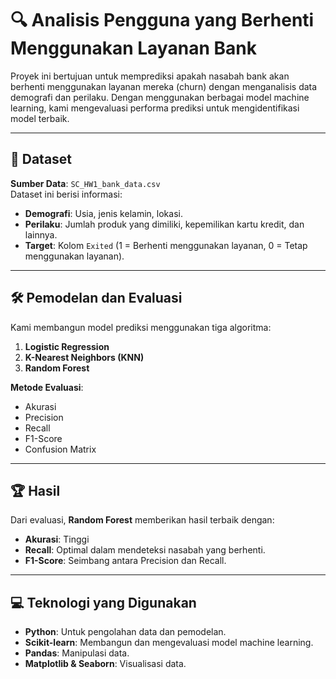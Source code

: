 # 🔍 Analisis Pengguna yang Berhenti Menggunakan Layanan Bank  

Proyek ini bertujuan untuk memprediksi apakah nasabah bank akan berhenti menggunakan layanan mereka (churn) dengan menganalisis data demografi dan perilaku. Dengan menggunakan berbagai model machine learning, kami mengevaluasi performa prediksi untuk mengidentifikasi model terbaik.  

---

## 📂 Dataset  
**Sumber Data**: `SC_HW1_bank_data.csv`  
Dataset ini berisi informasi:  
- **Demografi**: Usia, jenis kelamin, lokasi.  
- **Perilaku**: Jumlah produk yang dimiliki, kepemilikan kartu kredit, dan lainnya.  
- **Target**: Kolom `Exited` (1 = Berhenti menggunakan layanan, 0 = Tetap menggunakan layanan).  

---

## 🛠️ Pemodelan dan Evaluasi  
Kami membangun model prediksi menggunakan tiga algoritma:  
1. **Logistic Regression**  
2. **K-Nearest Neighbors (KNN)**  
3. **Random Forest**  

**Metode Evaluasi**:  
- Akurasi  
- Precision  
- Recall  
- F1-Score  
- Confusion Matrix  

---

## 🏆 Hasil  
Dari evaluasi, **Random Forest** memberikan hasil terbaik dengan:  
- **Akurasi**: Tinggi  
- **Recall**: Optimal dalam mendeteksi nasabah yang berhenti.  
- **F1-Score**: Seimbang antara Precision dan Recall.  

---

## 💻 Teknologi yang Digunakan  
- **Python**: Untuk pengolahan data dan pemodelan.  
- **Scikit-learn**: Membangun dan mengevaluasi model machine learning.  
- **Pandas**: Manipulasi data.  
- **Matplotlib & Seaborn**: Visualisasi data.  
